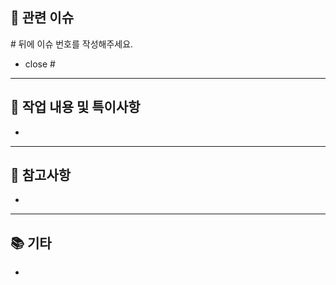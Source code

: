 ## 🌱 관련 이슈
<p> # 뒤에 이슈 번호를 작성해주세요. <p>

- close #

---
## 📌 작업 내용 및 특이사항
- 

---
## 📝 참고사항
- 

--- 
## 📚 기타
- 

